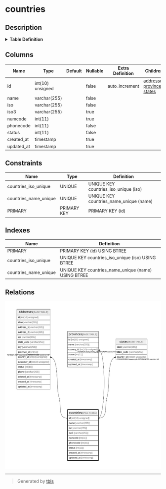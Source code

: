 # countries

## Description

<details>
<summary><strong>Table Definition</strong></summary>

```sql
CREATE TABLE `countries` (
  `id` int(10) unsigned NOT NULL AUTO_INCREMENT,
  `name` varchar(255) COLLATE utf8mb4_unicode_ci NOT NULL,
  `iso` varchar(255) COLLATE utf8mb4_unicode_ci NOT NULL,
  `iso3` varchar(255) COLLATE utf8mb4_unicode_ci DEFAULT NULL,
  `numcode` int(11) DEFAULT NULL,
  `phonecode` int(11) NOT NULL,
  `status` int(11) NOT NULL,
  `created_at` timestamp NULL DEFAULT NULL,
  `updated_at` timestamp NULL DEFAULT NULL,
  PRIMARY KEY (`id`),
  UNIQUE KEY `countries_name_unique` (`name`),
  UNIQUE KEY `countries_iso_unique` (`iso`)
) ENGINE=InnoDB AUTO_INCREMENT=[Redacted by tbls] DEFAULT CHARSET=utf8mb4 COLLATE=utf8mb4_unicode_ci
```

</details>

## Columns

| Name | Type | Default | Nullable | Extra Definition | Children | Parents | Comment |
| ---- | ---- | ------- | -------- | --------------- | -------- | ------- | ------- |
| id | int(10) unsigned |  | false | auto_increment | [addresses](addresses.md) [provinces](provinces.md) [states](states.md) |  |  |
| name | varchar(255) |  | false |  |  |  |  |
| iso | varchar(255) |  | false |  |  |  |  |
| iso3 | varchar(255) |  | true |  |  |  |  |
| numcode | int(11) |  | true |  |  |  |  |
| phonecode | int(11) |  | false |  |  |  |  |
| status | int(11) |  | false |  |  |  |  |
| created_at | timestamp |  | true |  |  |  |  |
| updated_at | timestamp |  | true |  |  |  |  |

## Constraints

| Name | Type | Definition |
| ---- | ---- | ---------- |
| countries_iso_unique | UNIQUE | UNIQUE KEY countries_iso_unique (iso) |
| countries_name_unique | UNIQUE | UNIQUE KEY countries_name_unique (name) |
| PRIMARY | PRIMARY KEY | PRIMARY KEY (id) |

## Indexes

| Name | Definition |
| ---- | ---------- |
| PRIMARY | PRIMARY KEY (id) USING BTREE |
| countries_iso_unique | UNIQUE KEY countries_iso_unique (iso) USING BTREE |
| countries_name_unique | UNIQUE KEY countries_name_unique (name) USING BTREE |

## Relations

![er](countries.svg)

---

> Generated by [tbls](https://github.com/k1LoW/tbls)
